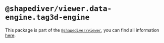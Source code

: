 # `@shapediver/viewer.data-engine.tag3d-engine`

This package is part of the [`@shapediver/viewer`](https://www.npmjs.com/package/@shapediver/viewer), you can find all information [here](https://viewer.shapediver.com/v3/latest/api/index.html).